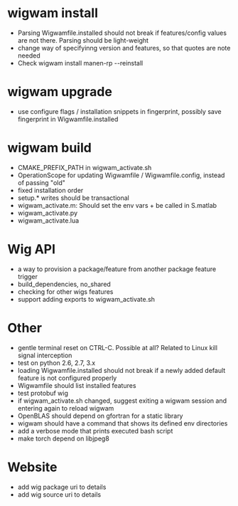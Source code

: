 # wigwam install 
 - Parsing Wigwamfile.installed should not break if features/config values are not there. Parsing should be light-weight
 - change way of specifyinng version and features, so that quotes are note needed
 - Check wigwam install manen-rp --reinstall

# wigwam upgrade
 - use configure flags / installation snippets in fingerprint, possibly save fingerprint in Wigwamfile.installed

# wigwam build
 - CMAKE_PREFIX_PATH in wigwam_activate.sh
 - OperationScope for updating Wigwamfile / Wigwamfile.config, instead of passing "old"
 - fixed installation order
 - setup.* writes should be transactional
 - wigwam_activate.m: Should set the env vars + be called in S.matlab
 - wigwam_activate.py
 - wigwam_activate.lua

# Wig API
- a way to provision a package/feature from another package feature trigger
- build_dependencies, no_shared
- checking for other wigs features
- support adding exports to wigwam_activate.sh

# Other
 - gentle terminal reset on CTRL-C. Possible at all? Related to Linux kill signal interception
 - test on python 2.6, 2.7, 3.x
 - loading Wigwamfile.installed should not break if a newly added default feature is not configured properly
 - Wigwamfile should list installed features
 - test protobuf wig
 - if wigwam_activate.sh changed, suggest exiting a wigwam session and entering again to reload wigwam
 - OpenBLAS should depend on gfortran for a static library
 - wigwam should have a command that shows its defined env directories
 - add a verbose mode that prints executed bash script
 - make torch depend on libjpeg8

# Website
 - add wig package uri to details
 - add wig source uri to details
